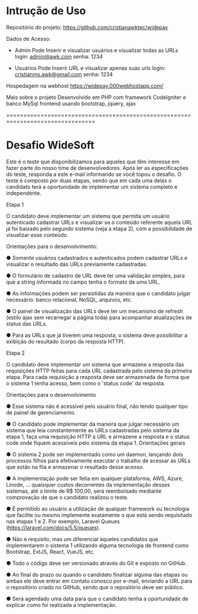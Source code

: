 # Intrução de Uso

Repositório do projeto:
https://github.com/cristianawktec/widepay


Dados de Acesso:

- Admin
  Pode Inserir e visualizar usuários e visualizar todas as URLs
  login: admin@awk.com
  senha: 1234

 - Usuários
   Pode Inserir URL e visualizar apenas suas urls 
   login: cristianms.awk@gmail.com
   senha: 1234

 Hospedagem na webhost
  https://widepay.000webhostapp.com/

 Mais sobre o projeto
 	Desenvolvido em PHP com framework CodeIgniter e banco MySql
 	frontend usando bootstrap, jquery, ajax

================================================================================

# Desafio WideSoft

Este é o teste que disponibilizamos para aqueles que têm interesse em fazer parte do nosso
time de desenvolvedores. Após ler as especificações do teste, responda a este e-mail
informando se você topou o desafio.
O teste é composto por duas etapas, sendo que em cada uma delas o candidato terá a
oportunidade de implementar um sistema completo e independente.

Etapa 1

O candidato deve implementar um sistema que permita um usuário autenticado cadastrar
URLs e visualizar se o conteúdo referente aquela URL já foi baixado pelo segundo sistema
(veja a etapa 2), com a possibilidade de visualizar esse conteúdo.

Orientações para o desenvolvimento:

● Somente usuários cadastrados e autenticados podem cadastrar URLs e visualizar o
resultado das URLs previamente cadastradas.

● O formulário de cadastro de URL deve ter uma validação simples, para que a string
informada no campo tenha o formato de uma URL.

● As informações podem ser persistidas da maneira que o candidato julgar necessário:
banco relacional, NoSQL, arquivos, etc.

● O painel de visualização das URLs deve ter um mecanismo de refresh (estilo ajax sem
recarregar a página toda) para acompanhar atualizações de status das URLs.

● Para as URLs que já tiverem uma resposta, o sistema deve possibilitar a exibição do
resultado (corpo da resposta HTTP).

Etapa 2

O candidato deve implementar um sistema que armazene a resposta das requisições HTTP
feitas para cada URL cadastrada pelo sistema da primeira etapa. Para cada requisição a
resposta deve ser armazenada de forma que o sistema 1 tenha acesso, bem como o 'status
code' da resposta.

Orientações para o desenvolvimento

● Esse sistema não é acessível pelo usuário final, não tendo qualquer tipo de painel de
gerenciamento.

● O candidato pode implementar da maneira que julgar necessário um sistema que leia
constantemente as URLs cadastradas pelo sistema da etapa 1, faça uma requisição
HTTP à URL e armazene a resposta e o status code onde fiquem acessíveis pelo
sistema da etapa 1.
Orientações gerais

● O sistema 2 pode ser implementado como um daemon, lançando dois processos
filhos para efetivamente executar o trabalho de acessar as URLs que estão na fila e
armazenar o resultado desse acesso.

● A implementação pode ser feita em qualquer plataforma, AWS, Azure, Linode, ...
quaisquer custos decorrentes da implementação desses sistemas, até o limite de R$
100,00, será reembolsado mediante comprovação de que o candidato realizou o
teste.

● É permitido ao usuário a utilização de qualquer framework ou tecnologia que facilite
ou mesmo implemente exatamente o que está sendo requisitado nas etapas 1 e 2. Por
exemplo, Laravel Queues (https://laravel.com/docs/5.5/queues).

● Não é requisito, mas um diferencial àqueles candidatos que implementarem o sistema
1 utilizando alguma tecnologia de frontend como Bootstrap, ExtJS, React, VueJS, etc.

● Todo o código deve ser versionado através do Git e exposto no GitHub.

● Ao final do prazo ou quando o candidato finalizar alguma das etapas ou ambas ele
deve entrar em contato conosco por e-mail, enviando a URL para o repositório criado
no GitHub, sendo que o repositório deve ser público.

● Será agendado uma data para que o candidato tenha a oportunidade de explicar
como foi realizada a implementação.